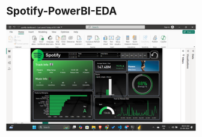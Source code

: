 # Spotify-PowerBI-EDA

![Spotify Dashboard](https://github.com/Shri-adi31/Spotify-PowerBI-EDA/blob/71585eb93ed964efa200d4ae3de45e3737634b52/spotify%20dashboard.png)
